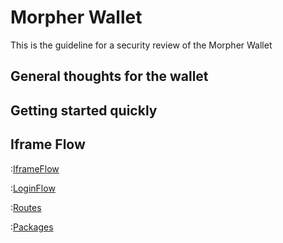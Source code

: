# Morpher Wallet
This is the guideline for a security review of the Morpher Wallet

## General thoughts for the wallet

## Getting started quickly

## Iframe Flow
:[IframeFlow](fig_iframe.plantuml)

<div style='page-break-after: always;'></div>


:[LoginFlow](login.md)

<div style='page-break-after: always;'></div>


:[Routes](routes.md)

<div style='page-break-after: always;'></div>


:[Packages](packages.md)